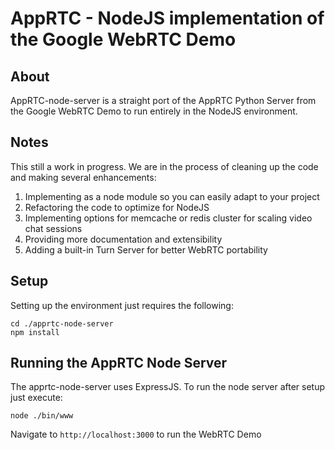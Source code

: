 # AppRTC - NodeJS implementation of the Google WebRTC Demo

## About
AppRTC-node-server is a straight port of the AppRTC Python Server from the Google WebRTC Demo to run entirely in the NodeJS environment.

## Notes
This still a work in progress. We are in the process of cleaning up the code and making several enhancements:

1. Implementing as a node module so you can easily adapt to your project
2. Refactoring the code to optimize for NodeJS
3. Implementing options for memcache or redis cluster for scaling video chat sessions
4. Providing more documentation and extensibility
5. Adding a built-in Turn Server for better WebRTC portability


## Setup
Setting up the environment just requires the following:

```
cd ./apprtc-node-server
npm install
```

## Running the AppRTC Node Server
The apprtc-node-server uses ExpressJS. To run the node server after setup just execute:

```
node ./bin/www
```

Navigate to `http://localhost:3000` to run the WebRTC Demo